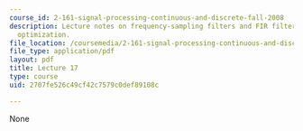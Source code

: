 ```yaml
---
course_id: 2-161-signal-processing-continuous-and-discrete-fall-2008
description: Lecture notes on frequency-sampling filters and FIR filter design using
  optimization.
file_location: /coursemedia/2-161-signal-processing-continuous-and-discrete-fall-2008/2707fe526c49cf42c7579c0def89108c_lecture_17.pdf
file_type: application/pdf
layout: pdf
title: Lecture 17
type: course
uid: 2707fe526c49cf42c7579c0def89108c

---
```

None